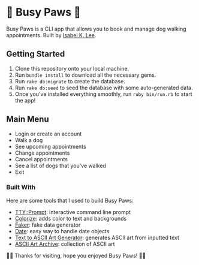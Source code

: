 🐾 Busy Paws 🐾
========================

Busy Paws is a CLI app that allows you to book and manage dog walking appointments. Built by [Isabel K. Lee](https://www.kleetime.com).

## Getting Started

1. Clone this repository onto your local machine.
2. Run `bundle install` to download all the necessary gems.
3. Run `rake db:migrate` to create the database.
4. Run `rake db:seed` to seed the database with some auto-generated data.
5. Once you've installed everything smoothly, run `ruby bin/run.rb` to start the app!

## Main Menu

* Login or create an account
* Walk a dog
* See upcoming appointments
* Change appointments
* Cancel appointments
* See a list of dogs that you've walked
* Exit

### Built With

Here are some tools that I used to build Busy Paws:

* [TTY::Prompt](https://github.com/piotrmurach/tty-prompt): interactive command line prompt
* [Colorize](https://github.com/fazibear/colorize): adds color to text and backgrounds
* [Faker](https://github.com/faker-ruby/faker): fake data generator
* [Date](https://github.com/ruby/date): easy way to handle date objects
* [Text to ASCII Art Generator](http://patorjk.com/software/taag/#p=display&f=Graffiti&t=Type%20Something%20): generates ASCII art from inputted text
* [ASCII Art Archive](https://www.asciiart.eu/): collection of ASCII art

🐾🐶 Thanks for visiting, hope you enjoyed Busy Paws! 🐶🐾
